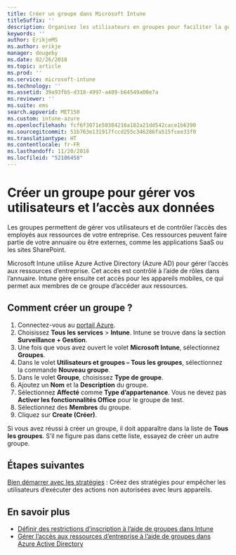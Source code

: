 ```yaml
---
title: Créer un groupe dans Microsoft Intune
titleSuffix: ''
description: Organisez les utilisateurs en groupes pour faciliter la gestion des stratégies et des applications auxquelles ils ont accès.
keywords: ''
author: ErikjeMS
ms.author: erikje
manager: dougeby
ms.date: 02/26/2018
ms.topic: article
ms.prod: ''
ms.service: microsoft-intune
ms.technology: ''
ms.assetid: 39a93fb5-d318-4997-a409-b64549a00e7a
ms.reviewer: ''
ms.suite: ems
search.appverid: MET150
ms.custom: intune-azure
ms.openlocfilehash: fcf6f3071e50304216a182a21dd542cace1b6390
ms.sourcegitcommit: 51b763e131917fccd255c346286fa515fcee33f0
ms.translationtype: HT
ms.contentlocale: fr-FR
ms.lasthandoff: 11/20/2018
ms.locfileid: "52186458"
---
```

# <a name="create-a-group-to-manage-your-users-and-data-access"></a>Créer un groupe pour gérer vos utilisateurs et l’accès aux données

Les groupes permettent de gérer vos utilisateurs et de contrôler l’accès des employés aux ressources de votre entreprise. Ces ressources peuvent faire partie de votre annuaire ou être externes, comme les applications SaaS ou les sites SharePoint.

Microsoft Intune utilise Azure Active Directory (Azure AD) pour gérer l’accès aux ressources d’entreprise. Cet accès est contrôlé à l’aide de rôles dans l’annuaire. Intune gère ensuite cet accès pour les appareils mobiles, ce qui permet aux membres de ce groupe d’accéder aux ressources.

## <a name="how-do-i-create-a-group"></a>Comment créer un groupe ?

1. Connectez-vous au [portail Azure](https://portal.azure.com).
2. Choisissez **Tous les services** > **Intune**. Intune se trouve dans la section **Surveillance + Gestion**.
3. Une fois que vous avez ouvert le volet **Microsoft Intune**, sélectionnez **Groupes**.
4. Dans le volet **Utilisateurs et groupes – Tous les groupes**, sélectionnez la commande **Nouveau groupe**.
5. Dans le volet **Groupe**, choisissez **Type de groupe**.
5. Ajoutez un **Nom** et la **Description** du groupe.
6. Sélectionnez **Affecté** comme **Type d’appartenance**. Vous ne devez pas **Activer les fonctionnalités Office** pour le groupe de test.
7. Sélectionnez des **Membres** du groupe.
7. Cliquez sur **Create (Créer)**.

Si vous avez réussi à créer un groupe, il doit apparaître dans la liste de **Tous les groupes**. S’il ne figure pas dans cette liste, essayez de créer un autre groupe.

## <a name="next-steps"></a>Étapes suivantes

[Bien démarrer avec les stratégies](get-started-policies.md) : Créez des stratégies pour empêcher les utilisateurs d’exécuter des actions non autorisées avec leurs appareils.

## <a name="learn-more"></a>En savoir plus

* [Définir des restrictions d’inscription à l’aide de groupes dans Intune](groups-add.md)
* [Gérer l’accès aux ressources d’entreprise à l’aide de groupes dans Azure Active Directory](https://docs.microsoft.com/azure/active-directory/active-directory-manage-groups)
